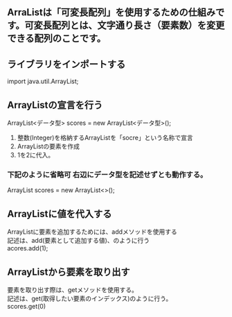## ArraListは「可変長配列」を使用するための仕組みです。可変長配列とは、文字通り長さ（要素数）を変更できる配列のことです。  

## ライブラリをインポートする  
import java.util.ArrayList;  
## ArrayListの宣言を行う  
ArrayList<データ型> scores = new ArrayList<データ型>();  
1. 整数(Integer)を格納するArrayListを「socre」という名称で宣言
2. ArrayListの要素を作成
3. 1を2に代入。
### 下記のように省略可 右辺にデータ型を記述せずとも動作する。  　　
ArrayList<Integer> scores = new ArrayList<>();  
## ArrayListに値を代入する  
ArrayListに要素を追加するためには、addメソッドを使用する  
記述は、add(要素として追加する値)、のように行う  
acores.add(1);  
## ArrayListから要素を取り出す  
要素を取り出す際は、getメソッドを使用する。  
記述は、get(取得したい要素のインデックス)のように行う。  
scores.get(0)
   

